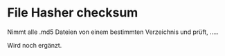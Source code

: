 # File Hasher checksum

Nimmt alle .md5 Dateien von einem bestimmten Verzeichnis und prüft, …..

Wird noch ergänzt.
